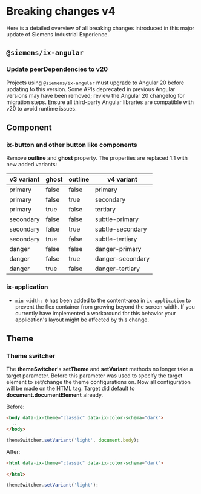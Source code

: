 # Breaking changes v4

Here is a detailed overview of all breaking changes introduced in this major update of Siemens Industrial Experience.

## `@siemens/ix-angular`

### Update peerDependencies to v20

Projects using `@siemens/ix-angular` must upgrade to Angular 20 before updating to this version.
Some APIs deprecated in previous Angular versions may have been removed; review the Angular 20 changelog for migration steps.
Ensure all third-party Angular libraries are compatible with v20 to avoid runtime issues.

## Component

### ix-button and other button like components

Remove **outline** and **ghost** property. The properties are replaced 1:1 with new added variants:

| v3 variant | ghost | outline | **v4 variant**   |
| ---------- | ----- | ------- | ---------------- |
| primary    | false | false   | primary          |
| primary    | false | true    | secondary        |
| primary    | true  | false   | tertiary         |
| secondary  | false | false   | subtle-primary   |
| secondary  | false | true    | subtle-secondary |
| secondary  | true  | false   | subtle-tertiary  |
| danger     | false | false   | danger-primary   |
| danger     | false | true    | danger-secondary |
| danger     | true  | false   | danger-tertiary  |

### ix-application

- `min-width: 0` has been added to the content-area in `ix-application` to prevent the flex container from growing beyond the screen width. If you currently have implemented a workaround for this behavior your application's layout might be affected by this change.

## Theme

### Theme switcher

The **themeSwitcher**'s **setTheme** and **setVariant** methods no longer take a target parameter. Before this parameter was used to specify the target element to set/change the theme configurations on.
Now all configuration will be made on the HTML tag. Target did default to **document.documentElement** already.

Before:

```html
<body data-ix-theme="classic" data-ix-color-schema="dark">
  ..
</body>
```

```ts
themeSwitcher.setVariant('light', document.body);
```

After:

```html
<html data-ix-theme="classic" data-ix-color-schema="dark">
  ..
</html>
```

```ts
themeSwitcher.setVariant('light');
```
